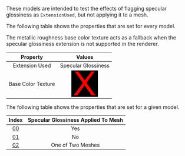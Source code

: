 These models are intended to test the effects of flagging specular glossiness as `ExtensionUsed`, but not applying it to a mesh.  

The following table shows the properties that are set for every model.  

The metallic roughness base color texture acts as a fallback when the specular glossiness extension is not supported in the renderer.  


Property | **Values**
:---: | :---:
Extension Used | Specular Glossiness
Base Color Texture | <img src="./X.png" height="72" width="72" align="middle">

 
The following table shows the properties that are set for a given model.  


Index | Specular Glossiness Applied To Mesh
:---: | :---:
[00](./Material_SpecularGlossinessApplied_00.gltf) | Yes
[01](./Material_SpecularGlossinessApplied_01.gltf) | No
[02](./Material_SpecularGlossinessApplied_02.gltf) | One of Two Meshes
 
